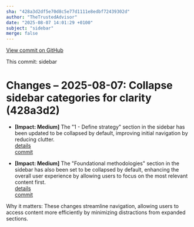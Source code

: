 ```yaml
---
sha: "428a3d2df5e70d8c5e77d1111e8edbf72439302d"
author: "TheTrustedAdvisor"
date: "2025-08-07 14:01:29 +0100"
subject: "sidebar"
merge: false
---
```


[View commit on GitHub](https://github.com/TheTrustedAdvisor/FabricAdoptionFramework/commit/428a3d2df5e70d8c5e77d1111e8edbf72439302d)

This commit: sidebar

# Changes – 2025-08-07: Collapse sidebar categories for clarity (428a3d2)

- **[Impact: Medium]** The "1 - Define strategy" section in the sidebar has been updated to be collapsed by default, improving initial navigation by reducing clutter.  
   [details](/docs/about/changes/2025-08-07-sidebar)  
   [commit](https://github.com/TheTrustedAdvisor/FabricAdoptionFramework/commit/428a3d2df5e70d8c5e77d1111e8edbf72439302d)  

- **[Impact: Medium]** The "Foundational methodologies" section in the sidebar has also been set to be collapsed by default, enhancing the overall user experience by allowing users to focus on the most relevant content first.  
   [details](/docs/about/changes/2025-08-07-sidebar)  
   [commit](https://github.com/TheTrustedAdvisor/FabricAdoptionFramework/commit/428a3d2df5e70d8c5e77d1111e8edbf72439302d)  

Why it matters: These changes streamline navigation, allowing users to access content more efficiently by minimizing distractions from expanded sections.
